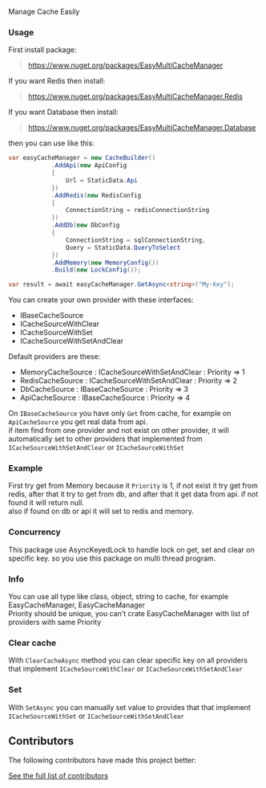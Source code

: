 Manage Cache Easily

### Usage

First install package:

> https://www.nuget.org/packages/EasyMultiCacheManager

If you want Redis then install:  

> https://www.nuget.org/packages/EasyMultiCacheManager.Redis

If you want Database then install:

> https://www.nuget.org/packages/EasyMultiCacheManager.Database

then you can use like this:

```csharp
var easyCacheManager = new CacheBuilder()
            .AddApi(new ApiConfig
            {
                Url = StaticData.Api
            })
            .AddRedis(new RedisConfig
            {
                ConnectionString = redisConnectionString
            })
            .AddDb(new DbConfig
            {
                ConnectionString = sqlConnectionString,
                Query = StaticData.QueryToSelect
            })
            .AddMemory(new MemoryConfig())
            .Build(new LockConfig());

var result = await easyCacheManager.GetAsync<string>("My-Key");
```
You can create your own provider with these interfaces:

 - IBaseCacheSource
 - ICacheSourceWithClear
 - ICacheSourceWithSet
 - ICacheSourceWithSetAndClear

Default providers are these:

 - MemoryCacheSource : ICacheSourceWithSetAndClear : Priority => 1
 - RedisCacheSource : ICacheSourceWithSetAndClear : Priority => 2
 - DbCacheSource : IBaseCacheSource : Priority => 3
 - ApiCacheSource : IBaseCacheSource : Priority => 4

On `IBaseCacheSource` you have only `Get` from cache, for example on `ApiCacheSource` you get real data from api.  
if item find from one provider and not exist on other provider, it will automatically set to other providers that implemented from `ICacheSourceWithSetAndClear` or `ICacheSourceWithSet`  

### Example
First try get from Memory because it `Priority` is 1, if not exist it try get from redis, after that it try to get from db, and after that it get data from api. if not found it will return null.  
also if found on db or api it will set to redis and memory.  

### Concurrency
This package use AsyncKeyedLock to handle lock on get, set and clear on specific key. so you use this package on multi thread program.  

### Info
You can use all type like class, object, string to cache, for example EasyCacheManager, EasyCacheManager<MyClass>  
Priority should be unique, you can't crate EasyCacheManager with list of providers with same Priority

### Clear cache
With `ClearCacheAsync` method you can clear specific key on all providers that implement `ICacheSourceWithClear` or `ICacheSourceWithSetAndClear`  

### Set
With `SetAsync` you can manually set value to provides that that implement `ICacheSourceWithSet` or `ICacheSourceWithSetAndClear`


## Contributors

The following contributors have made this project better:

[See the full list of contributors](./CONTRIBUTORS.md)


